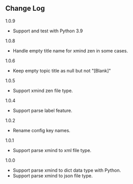 Change Log
----------
1.0.9

- Support and test with Python 3.9

1.0.8

- Handle empty title name for xmind zen in some cases.

1.0.6

- Keep empty topic title as null but not "[Blank]"

1.0.5

- Support xmind zen file type.

1.0.4

- Support parse label feature.

1.0.2

- Rename config key names.

1.0.1

- Support parse xmind to xml file type.

1.0.0

- Support parse xmind to dict data type with Python.
- Support parse xmind to json file type.